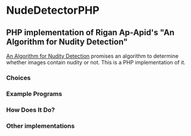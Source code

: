 # NudeDetectorPHP
## PHP implementation of Rigan Ap-Apid's "An Algorithm for Nudity Detection"

[An Algorithm for Nudity Detection](http://citeseerx.ist.psu.edu/viewdoc/download?doi=10.1.1.96.9872&rep=rep1&type=pdf)
promises an algorithm to determine whether images contain nudity or not. This is a PHP implementation of it.

### Choices
### Example Programs
### How Does It Do?
### Other implementations
